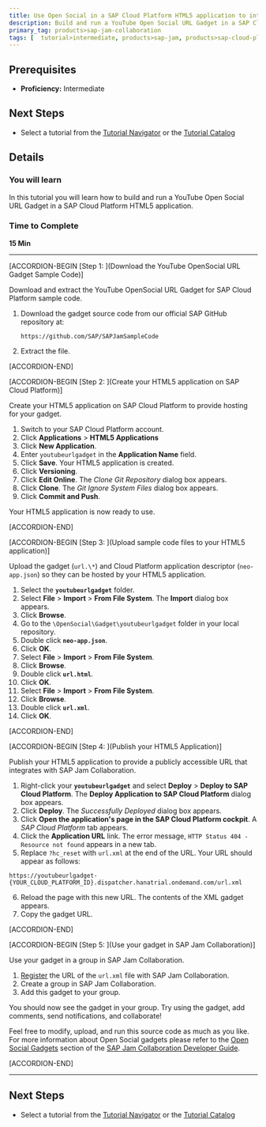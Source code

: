 ```yaml
---
title: Use Open Social in a SAP Cloud Platform HTML5 application to integrate YouTube
description: Build and run a YouTube Open Social URL Gadget in a SAP Cloud Platform HTML5 application
primary_tag: products>sap-jam-collaboration
tags: [  tutorial>intermediate, products>sap-jam, products>sap-cloud-platform, topic>cloud ]
---
```


## Prerequisites  
 - **Proficiency:** Intermediate

## Next Steps
- Select a tutorial from the [Tutorial Navigator](https://www.sap.com/developer/tutorial-navigator.html) or the [Tutorial Catalog](https://www.sap.com/developer/tutorials.html)

## Details
### You will learn
In this tutorial you will learn how to build and run a YouTube Open Social URL Gadget in a SAP Cloud Platform HTML5 application.

### Time to Complete
**15 Min**

---

[ACCORDION-BEGIN [Step 1: ](Download the YouTube OpenSocial URL Gadget Sample Code)]

Download and extract the YouTube OpenSocial URL Gadget for SAP Cloud Platform sample code.

1.  Download the gadget source code from our official SAP GitHub repository at:
    ```
    https://github.com/SAP/SAPJamSampleCode
    ```
2.  Extract the file.


[ACCORDION-END]

[ACCORDION-BEGIN [Step 2: ](Create your HTML5 application on SAP Cloud Platform)]

Create your HTML5 application on SAP Cloud Platform to provide hosting for your gadget.

1.  Switch to your SAP Cloud Platform account.
2.  Click  **Applications** > **HTML5 Applications**
3.  Click **New Application**.
4.  Enter `youtubeurlgadget` in the **Application Name** field.
5.  Click **Save**. Your HTML5 application is created.
6.  Click **Versioning**.
7.  Click **Edit Online**. The _Clone Git Repository_ dialog box appears.
8.  Click **Clone**. The _Git Ignore System Files_ dialog box appears.
9.  Click **Commit and Push**.

Your HTML5 application is now ready to use.


[ACCORDION-END]

[ACCORDION-BEGIN [Step 3: ](Upload sample code files to your HTML5 application)]

Upload the gadget (`url.\*`) and Cloud Platform application descriptor (`neo-app.json`) so they can be hosted by your HTML5 application.

1.  Select the **`youtubeurlgadget`** folder.
2.  Select **File** > **Import** > **From File System**. The **Import** dialog box appears.
3.  Click **Browse**.
4.  Go to the `\OpenSocial\Gadget\youtubeurlgadget` folder in your local repository.
5.  Double click **`neo-app.json`**.
6.  Click **OK**.
7.  Select **File** > **Import** > **From File System**.
8.  Click **Browse**.
9.  Double click **`url.html`**.
10. Click **OK**.
11. Select **File** > **Import** > **From File System**.
12. Click **Browse**.
13. Double click **`url.xml`**.
14. Click **OK**.


[ACCORDION-END]

[ACCORDION-BEGIN [Step 4: ](Publish your HTML5 Application)]

Publish your HTML5 application to provide a publicly accessible URL that integrates with SAP Jam Collaboration.

1.  Right-click your **`youtubeurlgadget`** and select **Deploy** > **Deploy to SAP Cloud Platform**. The **Deploy Application to SAP Cloud Platform** dialog box appears.
2.  Click **Deploy**. The _Successfully Deployed_ dialog box appears.
3.  Click **Open the application's page in the SAP Cloud Platform cockpit**. A _SAP Cloud Platform_ tab appears.
4.  Click the **Application URL** link. The error message, `HTTP Status 404 - Resource not found` appears in a new tab.
5.  Replace `?hc_reset` with `url.xml` at the end of the URL. Your URL should appear as follows:
```
https://youtubeurlgadget-{YOUR_CLOUD_PLATFORM_ID}.dispatcher.hanatrial.ondemand.com/url.xml
```
6.  Reload the page with this new URL. The contents of the XML gadget appears.
7.  Copy the gadget URL.


[ACCORDION-END]

[ACCORDION-BEGIN [Step 5: ](Use your gadget in SAP Jam Collaboration)]

Use your gadget in a group in SAP Jam Collaboration.

1.  [Register](https://help.sap.com/viewer/u_collaboration_dev_help/0526a42d4e0d418186055384e46721f6.html) the URL of the `url.xml` file with SAP Jam Collaboration.
2.  Create a group in SAP Jam Collaboration.
3.  Add this gadget to your group.

You should now see the gadget in your group. Try using the gadget, add comments, send notifications, and collaborate\!

Feel free to modify, upload, and run this source code as much as you like. For more information about Open Social gadgets please refer to the [Open Social Gadgets](https://help.sap.com/viewer/u_collaboration_dev_help/df70ff966aa641aea2424b261ba7c34f.html) section of the  [SAP Jam Collaboration Developer Guide](https://help.sap.com/viewer/u_collaboration_dev_help).


[ACCORDION-END]


---


## Next Steps
- Select a tutorial from the [Tutorial Navigator](https://www.sap.com/developer/tutorial-navigator.html) or the [Tutorial Catalog](https://www.sap.com/developer/tutorials.html)
